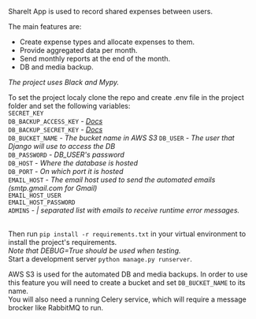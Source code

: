 ShareIt App is used to record shared expenses between users.

The main features are:
<ul>
  <li>Create expense types and allocate expenses to them.</li>
  <li>Provide aggregated data per month.</li>
  <li>Send monthly reports at the end of the month.</li>
  <li>DB and media backup.</li>
</ul>

<i>The project uses Black and Mypy.</i>

To set the project localy clone the repo and create .env file in the project folder and set the following variables:<br/>
```SECRET_KEY```<br/>
```DB_BACKUP_ACCESS_KEY``` - <i><a href="https://django-dbbackup.readthedocs.io/en/master/storage.html#amazon-s3" target="_blank">Docs</a></i><br/>
```DB_BACKUP_SECRET_KEY``` - <i><a href="https://django-dbbackup.readthedocs.io/en/master/storage.html#amazon-s3" target="_blank">Docs</a></i><br/>
```DB_BUCKET_NAME``` - <i>The bucket name in AWS S3</i>
```DB_USER``` - <i>The user that Django will use to access the DB</i><br/>
```DB_PASSWORD``` - <i>DB_USER's password</i><br/>
```DB_HOST``` - <i>Where the database is hosted</i><br/>
```DB_PORT``` - <i>On which port it is hosted</i><br/>
```EMAIL_HOST``` - <i>The email host used to send the automated emails (smtp.gmail.com for Gmail)</i><br/>
```EMAIL_HOST_USER```<br/>
```EMAIL_HOST_PASSWORD```<br/>
```ADMINS``` - <i>| separated list with emails to receive runtime error messages.</i><br/><br/>

Then run ```pip install -r requirements.txt``` in your virtual environment to install the project's requirements.<br/>
<i>Note that DEBUG=True should be used when testing.</i><br/>
Start a development server ```python manage.py runserver```.

AWS S3 is used for the automated DB and media backups. In order to use this feature you will need to create a bucket and set ```DB_BUCKET_NAME``` to its name.<br/>
You will also need a running Celery service, which will require a message brocker like RabbitMQ to run.<br/>
